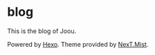 # blog

This is the blog of Joou.

Powered by [Hexo](https://hexo.io/). Theme provided by [NexT.Mist](https://github.com/iissnan/hexo-theme-next).
